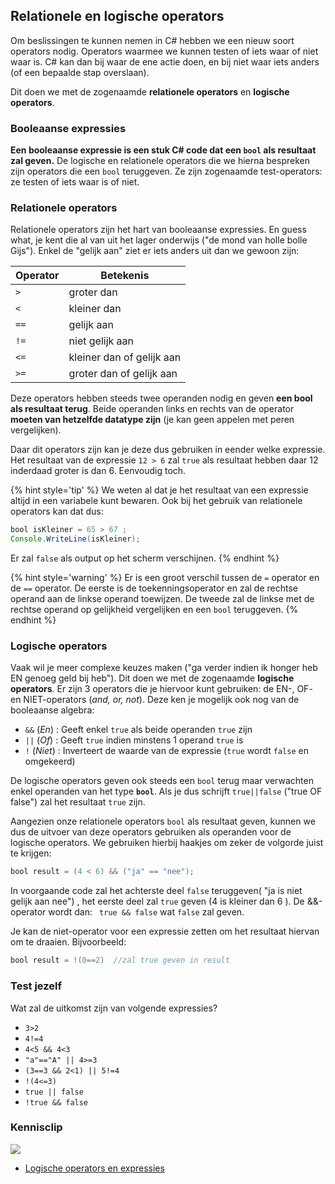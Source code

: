 ## Relationele en logische operators

Om beslissingen te kunnen nemen in C# hebben we een nieuw soort operators nodig. Operators waarmee we kunnen testen of iets waar of niet waar is. C# kan dan bij waar de ene actie doen, en bij niet waar iets anders (of een bepaalde stap overslaan). 

Dit doen we met de zogenaamde **relationele operators** en **logische operators**.

### Booleaanse expressies

**Een booleaanse expressie is een stuk C# code dat een ``bool`` als resultaat zal geven.**  De logische en relationele operators die we hierna bespreken zijn operators die een ``bool`` teruggeven. Ze zijn zogenaamde test-operators: ze testen of iets waar is of niet.

### Relationele operators

Relationele operators zijn het hart van booleaanse expressies. En guess what, je kent die al van uit het lager onderwijs ("de mond van holle bolle Gijs"). Enkel de "gelijk aan" ziet er iets anders uit dan we gewoon zijn:

| Operator| Betekenis| 
| ---------| ---------|
| ``>`` |groter dan| 
| ``<`` |kleiner dan| 
| ``==`` |gelijk aan | 
| ``!=`` |niet gelijk aan| 
| ``<=`` |kleiner dan of gelijk aan| 
| ``>=`` |groter dan of gelijk aan| 

Deze operators hebben steeds twee operanden nodig en geven **een bool als resultaat terug**. Beide operanden links en rechts van de operator **moeten van hetzelfde datatype zijn** (je kan geen appelen met peren vergelijken).

Daar dit operators zijn kan je deze dus gebruiken in eender welke expressie. Het resultaat van de expressie ``12 > 6`` zal ``true`` als resultaat hebben daar 12 inderdaad groter is dan 6. Eenvoudig toch.

{% hint style='tip' %}
We weten al dat je het resultaat van een expressie altijd in een variabele kunt bewaren. Ook bij het gebruik van relationele operators kan dat dus:

```java
bool isKleiner = 65 > 67 ;
Console.WriteLine(isKleiner);
```

Er zal `false` als output op het scherm verschijnen.
{% endhint %}

{% hint style='warning' %}
Er is een groot verschil tussen de ``=`` operator en de ``==`` operator. De eerste is de toekenningsoperator en zal de rechtse operand aan de linkse operand toewijzen. De tweede zal de linkse met de rechtse operand op gelijkheid vergelijken en een ``bool`` teruggeven.
{% endhint %}

### Logische operators

Vaak wil je meer complexe keuzes maken ("ga verder indien ik honger heb EN genoeg geld bij heb"). Dit doen we met de zogenaamde  **logische operators**. Er zijn 3 operators die je hiervoor kunt gebruiken: de EN-, OF- en NIET-operators (*and, or, not*). Deze ken je mogelijk ook nog van de booleaanse algebra:

* ``&&`` (*En*) : Geeft enkel ``true`` als beide operanden ``true`` zijn
* ``||`` (*Of*) :  Geeft  ``true`` indien minstens 1 operand ``true`` is
* ``!``  (*Niet*) : Inverteert de waarde van de expressie (``true`` wordt ``false`` en omgekeerd)

De logische operators geven ook steeds een ``bool`` terug maar verwachten enkel operanden van het type **``bool``**. Als je dus schrijft ``true||false``  ("true OF false") zal het resultaat ``true`` zijn.

Aangezien onze relationele operators ``bool`` als resultaat geven, kunnen we dus de uitvoer van deze operators gebruiken als operanden voor de logische operators. We gebruiken hierbij haakjes om zeker de volgorde juist te krijgen:

```java
bool result = (4 < 6) && ("ja" == "nee");
```

In voorgaande code zal het achterste deel ``false`` teruggeven( "ja is niet gelijk aan nee") , het eerste deel zal ``true`` geven (4 is kleiner dan 6 ). De &&-operator wordt dan: `` true && false`` wat ``false`` zal geven.

Je kan de niet-operator voor een expressie zetten om het resultaat hiervan om te draaien. Bijvoorbeeld:

```java
bool result = !(0==2)  //zal true geven in result
```

### Test jezelf
Wat zal de uitkomst zijn van volgende expressies?

* ``3>2 ``
* ``4!=4`` 
* ``4<5 && 4<3``
* ``"a"=="A" || 4>=3``
* ``(3==3 && 2<1) || 5!=4``
* ``!(4<=3)``
* ``true || false``
* ``!true && false``

<!---NOBOOKSTART--->
### Kennisclip
![](../assets/infoclip.png)

* [Logische operators en expressies](https://ap.cloud.panopto.eu/Panopto/Pages/Viewer.aspx?id=0cc5ce02-e957-4de0-980b-ac4600952358)


<!---NOBOOKEND--->